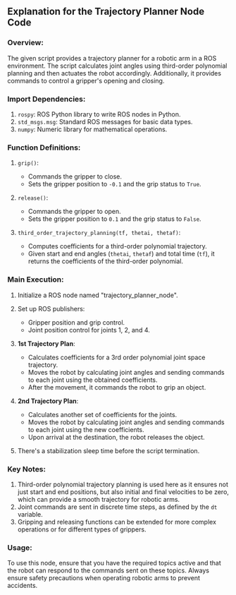 ## Explanation for the Trajectory Planner Node Code

### Overview:

The given script provides a trajectory planner for a robotic arm in a ROS environment. The script calculates joint angles using third-order polynomial planning and then actuates the robot accordingly. Additionally, it provides commands to control a gripper's opening and closing.

### Import Dependencies:

1. `rospy`: ROS Python library to write ROS nodes in Python.
2. `std_msgs.msg`: Standard ROS messages for basic data types.
3. `numpy`: Numeric library for mathematical operations.

### Function Definitions:

1. `grip()`: 
    - Commands the gripper to close.
    - Sets the gripper position to `-0.1` and the grip status to `True`.

2. `release()`: 
    - Commands the gripper to open.
    - Sets the gripper position to `0.1` and the grip status to `False`.

3. `third_order_trajectory_planning(tf, thetai, thetaf)`:
    - Computes coefficients for a third-order polynomial trajectory.
    - Given start and end angles (`thetai`, `thetaf`) and total time (`tf`), it returns the coefficients of the third-order polynomial.

### Main Execution:

1. Initialize a ROS node named "trajectory_planner_node".
2. Set up ROS publishers:
    - Gripper position and grip control.
    - Joint position control for joints 1, 2, and 4.

3. **1st Trajectory Plan**:
    - Calculates coefficients for a 3rd order polynomial joint space trajectory.
    - Moves the robot by calculating joint angles and sending commands to each joint using the obtained coefficients.
    - After the movement, it commands the robot to grip an object.

4. **2nd Trajectory Plan**:
    - Calculates another set of coefficients for the joints.
    - Moves the robot by calculating joint angles and sending commands to each joint using the new coefficients.
    - Upon arrival at the destination, the robot releases the object.

5. There's a stabilization sleep time before the script termination.

### Key Notes:

1. Third-order polynomial trajectory planning is used here as it ensures not just start and end positions, but also initial and final velocities to be zero, which can provide a smooth trajectory for robotic arms.
2. Joint commands are sent in discrete time steps, as defined by the `dt` variable.
3. Gripping and releasing functions can be extended for more complex operations or for different types of grippers.

### Usage:

To use this node, ensure that you have the required topics active and that the robot can respond to the commands sent on these topics. Always ensure safety precautions when operating robotic arms to prevent accidents.
